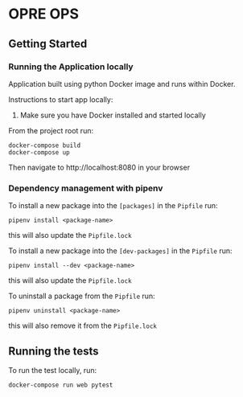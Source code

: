 # OPRE OPS

## Getting Started
### Running the Application locally

Application built using python Docker image and runs within Docker.

Instructions to start app locally:

1. Make sure you have Docker installed and started locally

From the project root run:

```
docker-compose build
docker-compose up
```

Then navigate to http://localhost:8080 in your browser

### Dependency management with pipenv

To install a new package into the `[packages]` in the `Pipfile` run:
```
pipenv install <package-name>
```

this will also update the `Pipfile.lock`

To install a new package into the `[dev-packages]` in the `Pipfile` run:
```
pipenv install --dev <package-name>
```

this will also update the `Pipfile.lock`

To uninstall a package from the `Pipfile` run:
```
pipenv uninstall <package-name>
```

this will also remove it from the `Pipfile.lock`

## Running the tests

To run the test locally, run:
```
docker-compose run web pytest
```
